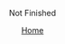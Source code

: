 <p style="text-align: center">
    <span style="font-size:1em">Not Finished</span>
</p>

<p style="text-align: center">
    <span style="font-size:1em">
        <a href="README.md">Home</a>
    </span>
</p>